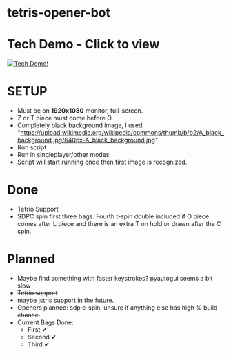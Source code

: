 # tetris-opener-bot
# Tech Demo - Click to view
[![Tech Demo!](https://img.youtube.com/vi/eCFk3LBXPTk/maxresdefault.jpg)](https://youtu.be/eCFk3LBXPTk)
# SETUP
- Must be on **1920x1080** monitor, full-screen.
- Z or T piece must come before O
- Completely black background image, I used "https://upload.wikimedia.org/wikipedia/commons/thumb/b/b2/A_black_background.jpg/640px-A_black_background.jpg"
- Run script
- Run in singleplayer/other modes
- Script will start running once then first image is recognized.



# Done
- Tetrio Support
- SDPC spin first three bags. Fourth t-spin double included if O piece comes after L piece and there is an extra T on hold or drawn after the C spin.

# Planned
- Maybe find something with faster keystrokes? pyautogui seems a bit slow
- ~~Tetrio support~~
- maybe jstris support in the future.
- ~~Openers planned: sdp c-spin, unsure if anything else has high % build chance.~~
- Current Bags Done: 
    - First ✔
    - Second ✔
    - Third ✔

  
